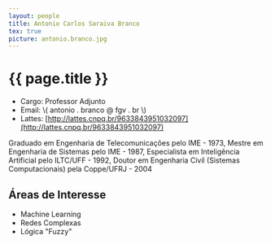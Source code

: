 ```yaml
---
layout: people
title: Antonio Carlos Saraiva Branco
tex: true
picture: antonio.branco.jpg
---
```


# {{ page.title }}

- Cargo: Professor Adjunto
- Email: \\( antonio . branco @ fgv . br \\)
- Lattes: [http://lattes.cnpq.br/9633843951032097](http://lattes.cnpq.br/9633843951032097)

Graduado em Engenharia de Telecomunicações pelo IME - 1973,
Mestre em Engenharia de Sistemas pelo IME - 1987,
Especialista em Inteligência Artificial pelo ILTC/UFF - 1992,
Doutor em Engenharia Civil (Sistemas Computacionais) pela Coppe/UFRJ - 2004

## Áreas de Interesse

- Machine Learning
- Redes Complexas
- Lógica "Fuzzy"

